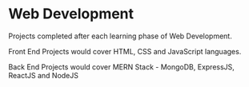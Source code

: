 
# Web Development

Projects completed after each learning phase of Web Development.

Front End Projects would cover HTML, CSS and JavaScript languages.

Back End Projects would cover MERN Stack - MongoDB, ExpressJS, ReactJS and NodeJS
